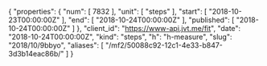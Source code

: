 {
  "properties": {
    "num": [
      7832
    ],
    "unit": [
      "steps"
    ],
    "start": [
      "2018-10-23T00:00:00Z"
    ],
    "end": [
      "2018-10-24T00:00:00Z"
    ],
    "published": [
      "2018-10-24T00:00:00Z"
    ]
  },
  "client_id": "https://www-api.jvt.me/fit",
  "date": "2018-10-24T00:00:00Z",
  "kind": "steps",
  "h": "h-measure",
  "slug": "2018/10/9bbyo",
  "aliases": [
    "/mf2/50088c92-12c1-4e33-b847-3d3b14eac86b/"
  ]
}
